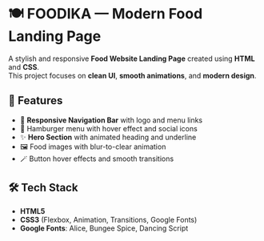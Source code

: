 # 🍽️ FOODIKA — Modern Food Landing Page
A stylish and responsive **Food Website Landing Page** created using **HTML** and **CSS**.  
This project focuses on **clean UI**, **smooth animations**, and **modern design**.
## 🚀 Features

- 🧭 **Responsive Navigation Bar** with logo and menu links  
- 🍔 Hamburger menu with hover effect and social icons  
- ✨ **Hero Section** with animated heading and underline  
- 🖼️ Food images with blur-to-clear animation  
- 🪄 Button hover effects and smooth transitions 
## 🛠️ Tech Stack

- **HTML5**  
- **CSS3** (Flexbox, Animation, Transitions, Google Fonts)  
- **Google Fonts**: Alice, Bungee Spice, Dancing Script

